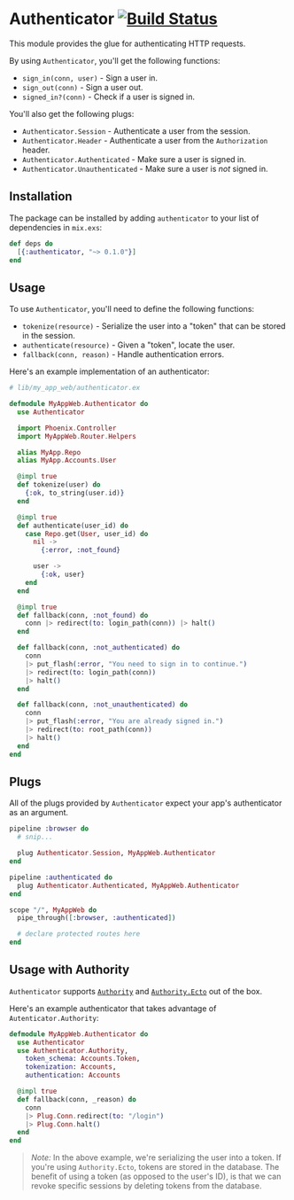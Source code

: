 # Authenticator [![Build Status](https://travis-ci.org/rzane/authenticator.svg?branch=master)](https://travis-ci.org/rzane/authenticator)

This module provides the glue for authenticating HTTP requests.

By using `Authenticator`, you'll get the following functions:

* `sign_in(conn, user)` - Sign a user in.
* `sign_out(conn)` - Sign a user out.
* `signed_in?(conn)` - Check if a user is signed in.

You'll also get the following plugs:

* `Authenticator.Session` - Authenticate a user from the session.
* `Authenticator.Header` - Authenticate a user from the `Authorization` header.
* `Authenticator.Authenticated` - Make sure a user is signed in.
* `Authenticator.Unauthenticated` - Make sure a user is *not* signed in.

## Installation

The package can be installed by adding `authenticator` to your list of dependencies in `mix.exs`:

```elixir
def deps do
  [{:authenticator, "~> 0.1.0"}]
end
```

## Usage

To use `Authenticator`, you'll need to define the following functions:

* `tokenize(resource)` - Serialize the user into a "token" that can be stored in the session.
* `authenticate(resource)` - Given a "token", locate the user.
* `fallback(conn, reason)` - Handle authentication errors.

Here's an example implementation of an authenticator:

```elixir
# lib/my_app_web/authenticator.ex

defmodule MyAppWeb.Authenticator do
  use Authenticator

  import Phoenix.Controller
  import MyAppWeb.Router.Helpers

  alias MyApp.Repo
  alias MyApp.Accounts.User

  @impl true
  def tokenize(user) do
    {:ok, to_string(user.id)}
  end

  @impl true
  def authenticate(user_id) do
    case Repo.get(User, user_id) do
      nil ->
        {:error, :not_found}

      user ->
        {:ok, user}
    end
  end

  @impl true
  def fallback(conn, :not_found) do
    conn |> redirect(to: login_path(conn)) |> halt()
  end

  def fallback(conn, :not_authenticated) do
    conn
    |> put_flash(:error, "You need to sign in to continue.")
    |> redirect(to: login_path(conn))
    |> halt()
  end

  def fallback(conn, :not_unauthenticated) do
    conn
    |> put_flash(:error, "You are already signed in.")
    |> redirect(to: root_path(conn))
    |> halt()
  end
end
```

## Plugs

All of the plugs provided by `Authenticator` expect your app's authenticator as an argument.

```elixir
pipeline :browser do
  # snip...

  plug Authenticator.Session, MyAppWeb.Authenticator
end

pipeline :authenticated do
  plug Authenticator.Authenticated, MyAppWeb.Authenticator
end

scope "/", MyAppWeb do
  pipe_through([:browser, :authenticated])

  # declare protected routes here
end
```

## Usage with Authority

`Authenticator` supports [`Authority`](https://github.com/infinitered/authority) and [`Authority.Ecto`](https://github.com/infinitered/authority_ecto) out of the box.

Here's an example authenticator that takes advantage of `Autenticator.Authority`:

```elixir
defmodule MyAppWeb.Authenticator do
  use Authenticator
  use Authenticator.Authority,
    token_schema: Accounts.Token,
    tokenization: Accounts,
    authentication: Accounts

  @impl true
  def fallback(conn, _reason) do
    conn
    |> Plug.Conn.redirect(to: "/login")
    |> Plug.Conn.halt()
  end
end
```

> *Note:* In the above example, we're serializing the user into a token. If you're using `Authority.Ecto`, tokens are stored in the database. The benefit of using a token (as opposed to the user's ID), is that we can revoke specific sessions by deleting tokens from the database.